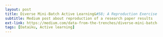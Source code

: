 ```yaml
---
layout: post
title: Diverse Mini-Batch Active Learning&#58; A Reproduction Exercise
subtitle: Medium post about reproduction of a research paper results
ext-link: https://medium.com/data-from-the-trenches/diverse-mini-batch-active-learning-a-reproduction-exercise-2396cfee61df
tags: [Dataiku, Active learning]
---
```


